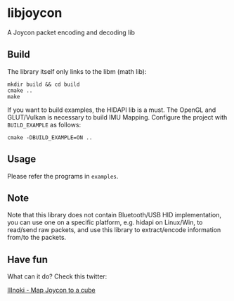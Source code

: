 # libjoycon

A Joycon packet encoding and decoding lib

## Build

The library itself only links to the libm (math lib):

```
mkdir build && cd build
cmake ..
make
```

If you want to build examples, the HIDAPI lib is a must. The OpenGL and GLUT/Vulkan is necessary to build IMU Mapping. Configure the project with `BUILD_EXAMPLE` as follows:

```
cmake -DBUILD_EXAMPLE=ON ..
```

## Usage

Please refer the programs in `examples`.

## Note

Note that this library does not contain Bluetooth/USB HID implementation, you can use one on a specific platform, e.g. hidapi on Linux/Win, to read/send raw packets, and use this library to extract/encode information from/to the packets.

## Have fun

What can it do? Check this twitter:

[IIInoki - Map Joycon to a cube](https://twitter.com/IIInoki/status/1416239484711079938)
